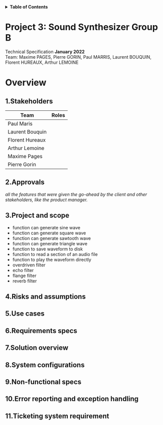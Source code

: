 <details>
<summary><strong id="table_of_contents">Table of Contents</strong></summary>

- [Project 3: Sound Synthesizer Group B](#project-3-sound-synthesizer-group-b)
- [Overview](#overview)
  - [1.Stakeholders](#1stakeholders)
  - [2.Approvals](#2approvals)
  - [3.Project and scope](#3project-and-scope)
  - [4.Risks and assumptions](#4risks-and-assumptions)
  - [5.Use cases](#5use-cases)
  - [6.Requirements specs](#6requirements-specs)
  - [7.Solution overview](#7solution-overview)
  - [8.System configurations](#8system-configurations)
  - [9.Non-functional specs](#9non-functional-specs)
  - [10.Error reporting and exception handling](#10error-reporting-and-exception-handling)
  - [11.Ticketing system requirement](#11ticketing-system-requirement)

</details>

# Project 3: Sound Synthesizer Group B

Technical Specification **January 2022**  
Team: Maxime PAGES, Pierre GORIN, Paul MARRIS, Laurent BOUQUIN, Florent HUREAUX, Arthur LEMOINE

# Overview

## 1.Stakeholders
| Team            | Roles |
| --------------- | ----- |
| Paul Maris      |       |
| Laurent Bouquin |       |
| Florent Hureaux |       |
| Arthur Lemoine  |       |
| Maxime Pages    |       |
| Pierre Gorin    |       |

## 2.Approvals
*all the features that were given the go-ahead by the client and other stakeholders, like the product manager.*


## 3.Project and scope
  - function can generate sine wave
  - function can generate square wave
  - function can generate sawtooth wave
  - function can generate triangle wave
  - function to save waveform to disk
  - function to read a section of an audio file
  - function to play the waveform directly
  - overdriven filter
  - echo filter
  - flange filter
  - reverb filter


## 4.Risks and assumptions


## 5.Use cases


## 6.Requirements specs


## 7.Solution overview


## 8.System configurations


## 9.Non-functional specs


## 10.Error reporting and exception handling


## 11.Ticketing system requirement

